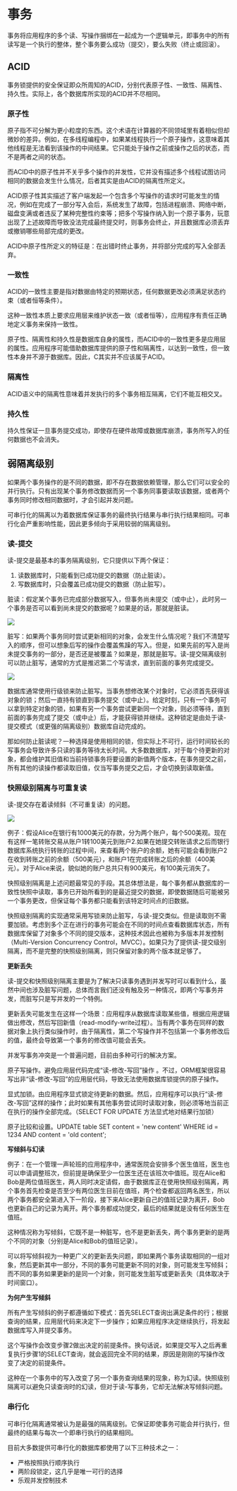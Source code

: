 # 事务

事务将应用程序的多个读、写操作捆绑在一起成为一个逻辑单元，即事务中的所有读写是一个执行的整体，整个事务要么成功（提交），要么失败（终止或回滚）。

## ACID

事务锁提供的安全保证即众所周知的ACID，分别代表原子性、一致性、隔离性、持久性。实际上，各个数据库所实现的ACID并不尽相同。

### 原子性

原子指不可分解为更小粒度的东西。这个术语在计算器的不同领域里有着相似但却微妙的差异。例如，在多线程编程中，如果某线程执行一个原子操作，这意味着其他线程是无法看到该操作的中间结果。它只能处于操作之前或操作之后的状态，而不是两者之间的状态。

而ACID中的原子性并不关乎多个操作的并发性，它并没有描述多个线程试图访问相同的数据会发生什么情况，后者其实是由ACID的隔离性所定义。

ACID原子性其实描述了客户端发起一个包含多个写操作的请求时可能发生的情况，例如在完成了一部分写入会后，系统发生了故障，包括进程崩溃、网络中断，磁盘变满或者违反了某种完整性约束等；把多个写操作纳入到一个原子事务，玩意出现了上述故障而导致没法完成最终提交时，则事务会终止，并且数据库必须丢弃或撤销哪些局部完成的更改。

ACID中原子性所定义的特征是：在出错时终止事务，并将部分完成的写入全部丢弃。

### 一致性

ACID的一致性主要是指对数据由特定的预期状态，任何数据更改必须满足状态约束（或者恒等条件）。

这种一致性本质上要求应用层来维护状态一致（或者恒等），应用程序有责任正确地定义事务来保持一致性。

原子性、隔离性和持久性是数据库自身的属性，而ACID中的一致性更多是应用层的属性。应用程序可能借助数据库提供的原子性和隔离性，以达到一致性，但一致性本身并不源于数据库。因此，C其实并不应该属于ACID。

### 隔离性

ACID语义中的隔离性意味着并发执行的多个事务相互隔离，它们不能互相交叉。

### 持久性

持久性保证一旦事务提交成功，即使存在硬件故障或数据库崩溃，事务所写入的任何数据也不会消失。

## 弱隔离级别

如果两个事务操作的是不同的数据，即不存在数据依赖管理，那么它们可以安全的并行执行。只有出现某个事务修改数据而另一个事务同事要读取该数据，或者两个事务同时修改相同数据时，才会引起并发问题。

可串行化的隔离以为着数据库保证事务的最终执行结果与串行执行结果相同。可串行化会严重影响性能，因此更多倾向于采用较弱的隔离级别。

### 读-提交

读-提交是最基本的事务隔离级别，它只提供以下两个保证：

1. 读数据库时，只能看到已成功提交的数据（防止脏读）。
2. 写数据库时，只会覆盖已成功提交的数据（防止脏写）。

脏读：假定某个事务已完成部分数据写入，但事务尚未提交（或中止），此时另一个事务是否可以看到尚未提交的数据呢？如果是的话，那就是脏读。

<img src="chapter_distributed_system/image/09eb80a65129b3f3ea7040a116eb4f8c.png" />

脏写：如果两个事务同时尝试更新相同的对象，会发生什么情况呢？我们不清楚写入的顺序，但可以想象后写的操作会覆盖焦躁的写入。但是，如果先前的写入是尚未提交事务的一部分，是否还是被覆盖？如果是，那就是脏写。读-提交隔离级别可以防止脏写，通常的方式是推迟第二个写请求，直到前面的事务完成提交。

<img src="chapter_distributed_system/image/325a9be35e97829a5a156f006c71fb56.png" />

数据库通常使用行级锁来防止脏写。当事务想修改某个对象时，它必须首先获得该对象的锁；然后一直持有锁直到事务提交（或中止）。给定时刻，只有一个事务可以拿到特定对象的锁，如果有另一个事务尝试更新同一个对象，则必须等待，直到前面的事务完成了提交（或中止）后，才能获得锁并继续。这种锁定是由处于读-提交模式（或更强的隔离级别）数据库自动完成的。

那如何防止脏读呢？一种选择是使用相同的锁，但实际上不可行，运行时间较长的写事务会导致许多只读的事务等待太长时间。大多数数据库，对于每个待更新的对象，都会维护其旧值和当前持锁事务将要设置的新值两个版本，在事务提交之前，所有其他的读操作都读取旧值，仅当写事务提交之后，才会切换到读取新值。

### 快照级别隔离与可重复读

读-提交存在着读倾斜（不可重复读）的问题。

<img src="chapter_distributed_system/image/004823c177daf2f71d85f8cbf86c97e4.png" />

例子：假设Alice在银行有1000美元的存款，分为两个账户，每个500美观。现在有这样一笔转账交易从账户1转100美元到账户2.如果在她提交转账请求之后而银行数据库系统执行转账的过程中间，来查看两个账户的余额，她有可能会看到账户2在收到转账之前的余额（500美元），和账户1在完成转账之后的余额（400美元）。对于Alice来说，貌似她的账户总共只有900美元，有100美元消失了。

快照级别隔离是上述问题最常见的手段。其总体想法是，每个事务都从数据库的一致性快照中读取，事务已开始所看到的是最近提交的数据，即使数据随后可能被另一个事务更改，但保证每个事务都只能看到该特定时间点的旧数据。

快照级别隔离的实现通常采用写锁来防止脏写，与读-提交类似。但是读取则不需要加锁。考虑到多个正在进行的事务可能会在不同的时间点查看数据库状态，所有数据库保留了对象多个不同的提交版本，这种技术因此也被称为多版本并发控制（Multi-Version Concurrency Control，MVCC）。如果只为了提供读-提交级别隔离，而不是完整的快照级别隔离，则只保留对象的两个版本就足够了。

**更新丢失**

读-提交和快照级别隔离主要是为了解决只读事务遇到并发写时可以看到什么，虽然中间也涉及脏写问题，总体而言我们还没有触及另一种情况，即两个写事务并发，而脏写只是写并发的一个特例。

更新丢失可能发生在这样一个场景：应用程序从数据库读取某些值，根据应用逻辑做出修改，然后写回新值（read-modify-write过程）。当有两个事务在同样的数据对象上执行类似操作时，由于隔离性，第二个写操作并不包括第一个事务修改后的值，最终会导致第一个事务的修改值可能会丢失。

并发写事务冲突是一个普遍问题，目前由多种可行的解决方案。

原子写操作。避免应用层代码完成“读-修改-写回”操作 。不过，ORM框架很容易写出非“读-修改-写回”的应用层代码，导致无法使用数据库锁提供的原子操作。

显式加锁。由应用程序显式锁定待更新的数据。然后，应用程序可以执行“读-修改-写回”这样的操作；此时如果有其他事务尝试同时读取对象，则必须等地当前正在执行的操作全部完成。（SELECT FOR UPDATE 方法显式地对结果行加锁）

原子比较和设置。UPDATE table SET content = 'new content' WHERE id = 1234 AND content = 'old content';

**写倾斜与幻读**

例子：在一个管理一声轮班的应用程序中，通常医院会安排多个医生值班，医生也可以申请调整班次，但前提是确保至少一位医生还在该班次中值班。现在Alice和Bob是两位值班医生，两人同时决定请假，由于数据库正在使用快照级别隔离，两个事务首先检查是否至少有两位医生目前在值班，两个检查都返回两名医生，所以两个事务都安全第进入下一阶段，接下来Alice更新自己的值班记录为离开，Bob也更新自己的记录为离开。两个事务都成功提交，最后的结果就是没有任何医生在值班。

这种情况称为写倾斜，它既不是一种脏写，也不是更新丢失，两个事务更新的是两个不同的对象（分别是Alice和Bob的值班记录）。

可以将写倾斜视为一种更广义的更新丢失问题，即如果两个事务读取相同的一组对象，然后更新其中一部分，不同的事务可能更新不同的对象，则可能发生写倾斜；而不同的事务如果更新的是同一个对象，则可能发生脏写或更新丢失（具体取决于时间窗口）。

**为何产生写倾斜**

所有产生写倾斜的例子都遵循如下模式：首先SELECT查询出满足条件的行；根据查询的结果，应用层代码来决定下一步操作；如果应用程序决定继续执行，将发起数据库写入并提交事务。

这个写操作会改变步骤2做出决定的前提条件。换句话说，如果提交写入之后再重复执行步骤1的SELECT查询，就会返回完全不同的结果，原因是刚刚的写操作改变了决定的前提条件。

这种在一个事务中的写入改变了另一个事务查询结果的现象，称为幻读。快照级别隔离可以避免只读查询时的幻读，但对于读-写事务，它却无法解决写倾斜问题。

### 串行化 ###

可串行化隔离通常被认为是最强的隔离级别。它保证即使事务可能会并行执行，但最终的结果与每次一个即串行执行的结果相同。

目前大多数提供可串行化的数据库都使用了以下三种技术之一：

* 严格按照执行顺序执行
* 两阶段锁定，这几乎是唯一可行的选择
* 乐观并发控制技术
